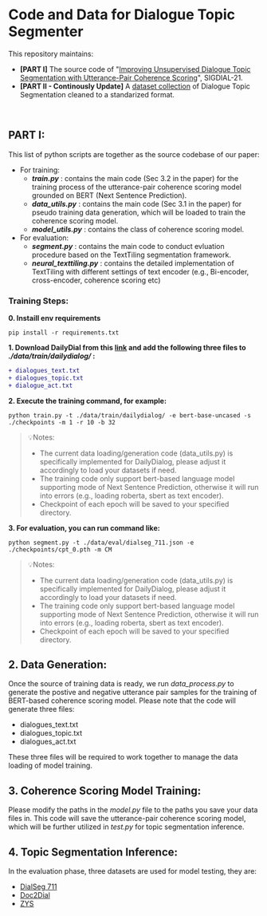 # Code and Data for Dialogue Topic Segmenter
This repository maintains:
* **[PART I]** The source code of "[Improving Unsupervised Dialogue Topic Segmentation with Utterance-Pair Coherence Scoring](https://aclanthology.org/2021.sigdial-1.18.pdf)", SIGDIAL-21.
* **[PART II - Continously Update]** A [dataset collection](https://github.com/lxing532/Dialogue-Topic-Segmenter/tree/main/data) of Dialogue Topic Segmentation cleaned to a standarized format.

<br/>

## PART I:
This list of python scripts are together as the source codebase of our paper:
- For training:
  - __*train.py*__ : contains the main code (Sec 3.2 in the paper) for the training process of the utterance-pair coherence scoring model grounded on BERT (Next Sentence Prediction). 
  - __*data_utils.py*__ : contains the main code (Sec 3.1 in the paper) for pseudo training data generation, which will be loaded to train the coherence scoring model.
  - __*model_utils.py*__ : contains the class of coherence scoring model.
- For evaluation:
  - __*segment.py*__ : contains the main code to conduct evluation procedure based on the TextTiling segmentation framework.
  - __*neural_texttiling.py*__ : contains the detailed implementation of TextTiling with different settings of text encoder (e.g., Bi-encoder, cross-encoder, coherence scoring etc)

### Training Steps:
**0. Instaill env requirements**
```
pip install -r requirements.txt
```
**1. Download DailyDial from this [link](http://yanran.li/dailydialog) and add the following three files to __*./data/train/dailydialog/*__ :**
``` diff
+ dialogues_text.txt
+ dialogues_topic.txt
+ dialogue_act.txt
```
**2. Execute the training command, for example:**
```
python train.py -t ./data/train/dailydialog/ -e bert-base-uncased -s ./checkpoints -m 1 -r 10 -b 32
```
>💡Notes:
>  * The current data loading/generation code (data_utils.py) is specifically implemented for DailyDialog, please adjust it accordingly to load your datasets if need.
>  * The training code only support bert-based language model supporting mode of Next Sentence Prediction, otherwise it will run into errors (e.g., loading roberta, sbert as text encoder).
>  * Checkpoint of each epoch will be saved to your specified directory.

**3. For evaluation, you can run command like:**
```
python segment.py -t ./data/eval/dialseg_711.json -e ./checkpoints/cpt_0.pth -m CM
```
>💡Notes:
>  * The current data loading/generation code (data_utils.py) is specifically implemented for DailyDialog, please adjust it accordingly to load your datasets if need.
>  * The training code only support bert-based language model supporting mode of Next Sentence Prediction, otherwise it will run into errors (e.g., loading roberta, sbert as text encoder).
>  * Checkpoint of each epoch will be saved to your specified directory.


## 2. Data Generation:
Once the source of training data is ready, we run *data_process.py* to generate the postive and negative utterance pair samples for the training of BERT-based coherence scoring model. Please note that the code will generate three files:
* dialogues_text.txt
* dialogues_topic.txt
* dialogues_act.txt

These three files will be required to work together to manage the data loading of model training.

## 3. Coherence Scoring Model Training:
Please modify the paths in the *model.py* file to the paths you save your data files in. This code will save the utterance-pair coherence scoring model, which will be further utilized in *test.py* for topic segmentation inference.

## 4. Topic Segmentation Inference:
In the evaluation phase, three datasets are used for model testing, they are:
* [DialSeg 711](https://github.com/xyease/TADAM)
* [Doc2Dial](https://paperswithcode.com/paper/doc2dial-a-goal-oriented-document-grounded)
* [ZYS](https://github.com/xyease/TADAM)

